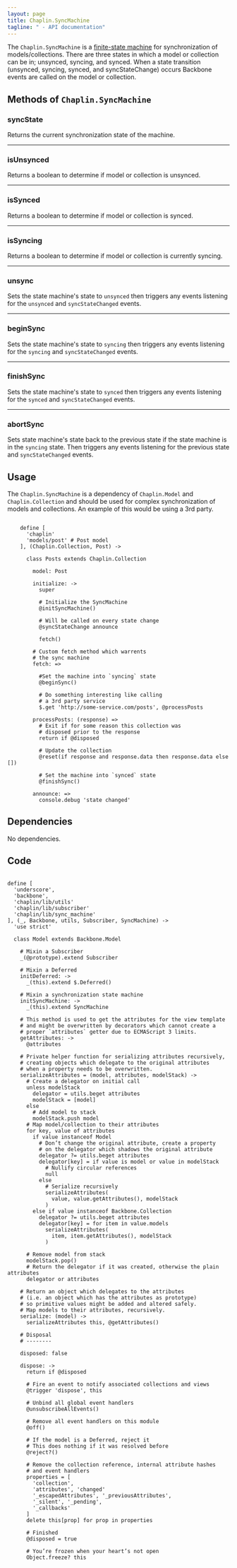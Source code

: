 ```yaml
---
layout: page
title: Chaplin.SyncMachine
tagline: " - API documentation"
---
```


The  `Chaplin.SyncMachine` is a [finite-state machine](http://en.wikipedia.org/wiki/Finite-state_machine) for synchronization of models/collections. There are three states in which a model or collection can be in; unsynced, syncing, and synced. When a state transition (unsynced, syncing, synced, and syncStateChange) occurs Backbone events are called on the model or collection.

## Methods of `Chaplin.SyncMachine`

<a name="syncState"></a>

### syncState

Returns the current synchronization state of the machine.

-------------------

<a name="isUnsynced"></a>

### isUnsynced

Returns a boolean to determine if model or collection is unsynced.

-------------------

<a name="isSynced"></a>

### isSynced

Returns a boolean to determine if model or collection is synced.

-------------------

<a name="isSyncing"></a>

### isSyncing

Returns a boolean to determine if model or collection is currently syncing.

-------------------

<a name="unsync"></a>

### unsync

Sets the state machine's state to `unsynced` then triggers any events listening for the `unsynced` and `syncStateChanged` events.

-------------------

<a name="beginSync"></a>

### beginSync

Sets the state machine's state to `syncing` then triggers any events listening for the `syncing` and `syncStateChanged` events.

-------------------

<a name="beginSync"></a>

### finishSync

Sets the state machine's state to `synced` then triggers any events listening for the `synced` and `syncStateChanged` events.

-------------------

<a name="abortSync"></a>

### abortSync

Sets state machine's state back to the previous state if the state machine is in the `syncing` state. Then triggers any events listening for the previous state and `syncStateChanged` events.

## Usage

The `Chaplin.SyncMachine` is a dependency of `Chaplin.Model` and `Chaplin.Collection` and should be used for complex synchronization of models and collections.  An example of this would be using a 3rd party. 

<pre><code class="coffeescript">
    define [
      'chaplin'
      'models/post' # Post model
    ], (Chaplin.Collection, Post) ->

      class Posts extends Chaplin.Collection

        model: Post

        initialize: ->
          super

          # Initialize the SyncMachine
          @initSyncMachine()

          # Will be called on every state change
          @syncStateChange announce

          fetch()

        # Custom fetch method which warrents
        # the sync machine
        fetch: =>

          #Set the machine into `syncing` state
          @beginSync()

          # Do something interesting like calling
          # a 3rd party service
          $.get 'http://some-service.com/posts', @processPosts

        processPosts: (response) =>
          # Exit if for some reason this collection was
          # disposed prior to the response
          return if @disposed

          # Update the collection
          @reset(if response and response.data then response.data else [])

          # Set the machine into `synced` state 
          @finishSync()

        announce: =>
          console.debug 'state changed'
</code></pre>

## Dependencies

No dependencies.


## Code
<pre><code class="coffeescript">
define [
  'underscore',
  'backbone',
  'chaplin/lib/utils'
  'chaplin/lib/subscriber'
  'chaplin/lib/sync_machine'
], (_, Backbone, utils, Subscriber, SyncMachine) ->
  'use strict'

  class Model extends Backbone.Model

    # Mixin a Subscriber
    _(@prototype).extend Subscriber

    # Mixin a Deferred
    initDeferred: ->
      _(this).extend $.Deferred()

    # Mixin a synchronization state machine
    initSyncMachine: ->
      _(this).extend SyncMachine

    # This method is used to get the attributes for the view template
    # and might be overwritten by decorators which cannot create a
    # proper `attributes` getter due to ECMAScript 3 limits.
    getAttributes: ->
      @attributes

    # Private helper function for serializing attributes recursively,
    # creating objects which delegate to the original attributes
    # when a property needs to be overwritten.
    serializeAttributes = (model, attributes, modelStack) ->
      # Create a delegator on initial call
      unless modelStack
        delegator = utils.beget attributes
        modelStack = [model]
      else
        # Add model to stack
        modelStack.push model
      # Map model/collection to their attributes
      for key, value of attributes
        if value instanceof Model
          # Don’t change the original attribute, create a property
          # on the delegator which shadows the original attribute
          delegator ?= utils.beget attributes
          delegator[key] = if value is model or value in modelStack
            # Nullify circular references
            null
          else
            # Serialize recursively
            serializeAttributes(
              value, value.getAttributes(), modelStack
            )
        else if value instanceof Backbone.Collection
          delegator ?= utils.beget attributes
          delegator[key] = for item in value.models
            serializeAttributes(
              item, item.getAttributes(), modelStack
            )

      # Remove model from stack
      modelStack.pop()
      # Return the delegator if it was created, otherwise the plain attributes
      delegator or attributes

    # Return an object which delegates to the attributes
    # (i.e. an object which has the attributes as prototype)
    # so primitive values might be added and altered safely.
    # Map models to their attributes, recursively.
    serialize: (model) ->
      serializeAttributes this, @getAttributes()

    # Disposal
    # --------

    disposed: false

    dispose: ->
      return if @disposed

      # Fire an event to notify associated collections and views
      @trigger 'dispose', this

      # Unbind all global event handlers
      @unsubscribeAllEvents()

      # Remove all event handlers on this module
      @off()

      # If the model is a Deferred, reject it
      # This does nothing if it was resolved before
      @reject?()

      # Remove the collection reference, internal attribute hashes
      # and event handlers
      properties = [
        'collection',
        'attributes', 'changed'
        '_escapedAttributes', '_previousAttributes',
        '_silent', '_pending',
        '_callbacks'
      ]
      delete this[prop] for prop in properties

      # Finished
      @disposed = true

      # You’re frozen when your heart’s not open
      Object.freeze? this
</code></pre>
